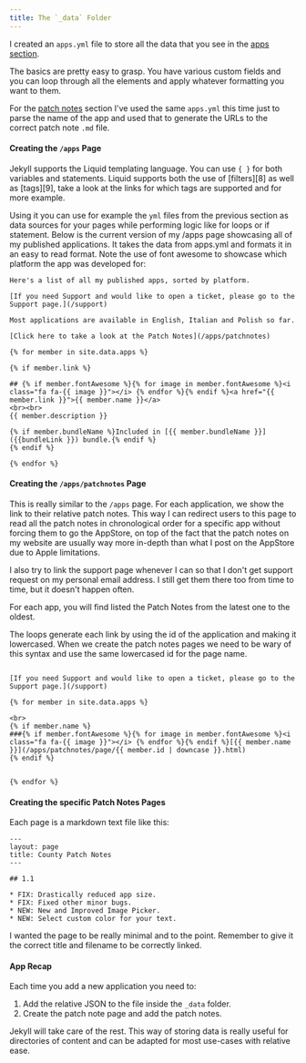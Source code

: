 ```yaml
---
title: The `_data` Folder
---
```


I created an `apps.yml` file to store all the data that you see in the [apps section](/apps).

The basics are pretty easy to grasp. You have various custom fields and you can loop through all the elements and apply whatever formatting you want to them.

For the [patch notes](/apps/patchnotes) section I've used the same `apps.yml` this time just to parse the name of the app and used that to generate the URLs to the correct patch note `.md` file.


#### Creating the `/apps` Page

Jekyll supports the Liquid templating language. You can use `{ }` for both variables and statements. Liquid supports both the use of [filters][8] as well as [tags][9], take a look at the links for which tags are supported and for more example.

Using it you can use for example the `yml` files from the previous section as data sources for your pages while performing logic like for loops or if statement. Below is the current version of my /apps page showcasing all of my published applications. It takes the data from apps.yml and formats it in an easy to read format. Note the use of font awesome to showcase which platform the app was developed for:

```
Here's a list of all my published apps, sorted by platform.

[If you need Support and would like to open a ticket, please go to the Support page.](/support)

Most applications are available in English, Italian and Polish so far.

[Click here to take a look at the Patch Notes](/apps/patchnotes)

{% for member in site.data.apps %}

{% if member.link %}

## {% if member.fontAwesome %}{% for image in member.fontAwesome %}<i class="fa fa-{{ image }}"></i> {% endfor %}{% endif %}<a href="{{ member.link }}">{{ member.name }}</a>
<br><br>
{{ member.description }}

{% if member.bundleName %}Included in [{{ member.bundleName }}]({{bundleLink }}) bundle.{% endif %}
{% endif %}

{% endfor %}
```

<!-- ---- end part 18 ---- -->
<!-- part 19 published 2019-06-02 -->

#### Creating the `/apps/patchnotes` Page

This is really similar to the `/apps` page. For each application, we show the link to their relative patch notes. This way I can redirect users to this page to read all the patch notes in chronological order for a specific app without forcing them to go the AppStore, on top of the fact that the patch notes on my website are usually way more in-depth than what I post on the AppStore due to Apple limitations.

I also try to link the support page whenever I can so that I don't get support request on my personal email address. I still get them there too from time to time, but it doesn't happen often.

For each app, you will find listed the Patch Notes from the latest one to the oldest.

The loops generate each link by using the id of the application and making it lowercased. When we create the patch notes pages we need to be wary of this syntax and use the same lowercased id for the page name.

```

[If you need Support and would like to open a ticket, please go to the Support page.](/support)

{% for member in site.data.apps %}

<br>
{% if member.name %}
###{% if member.fontAwesome %}{% for image in member.fontAwesome %}<i class="fa fa-{{ image }}"></i> {% endfor %}{% endif %}[{{ member.name }}](/apps/patchnotes/page/{{ member.id | downcase }}.html)
{% endif %}


{% endfor %}

```

#### Creating the specific Patch Notes Pages

Each page is a markdown text file like this:

```
---
layout: page
title: County Patch Notes
---

## 1.1

* FIX: Drastically reduced app size.
* FIX: Fixed other minor bugs.
* NEW: New and Improved Image Picker.
* NEW: Select custom color for your text.
```

I wanted the page to be really minimal and to the point. Remember to give it the correct title and filename to be correctly linked.

#### App Recap

Each time you add a new application you need to:

1. Add the relative JSON to the file inside the `_data` folder.
2. Create the patch note page and add the patch notes.

Jekyll will take care of the rest. This way of storing data is really useful for directories of content and can be adapted for most use-cases with relative ease.

